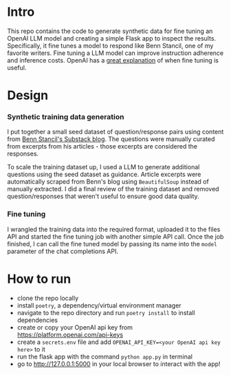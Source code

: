 # Intro

This repo contains the code to generate synthetic data for fine tuning an OpenAI LLM model and creating a simple Flask app to inspect the results.
Specifically, it fine tunes a model to respond like Benn Stancil, one of my favorite writers.
Fine tuning a LLM model can improve instruction adherence and inference costs. OpenAI has a [great explanation](https://platform.openai.com/docs/guides/optimizing-llm-accuracy/fine-tuning) of when fine tuning is useful.

# Design

### Synthetic training data generation

I put together a small seed dataset of question/response pairs using content from [Benn Stancil's Substack blog](https://benn.substack.com/).
The questions were manually curated from excerpts from his articles - those excerpts are considered the responses.

To scale the training dataset up, I used a LLM to generate additional questions using the seed dataset as guidance. Article excerpts were automatically scraped from Benn's blog using `BeautifulSoup` instead of manually extracted.
I did a final review of the training dataset and removed question/responses that weren't useful to ensure good data quality.

### Fine tuning

I wrangled the training data into the required format, uploaded it to the files API and started the fine tuning job with another simple API call.
Once the job finished, I can call the fine tuned model by passing its name into the `model` parameter of the chat completions API.

# How to run

* clone the repo locally
* install `poetry`, a dependency/virtual environment manager
* navigate to the repo directory and run `poetry install` to install dependencies
* create or copy your OpenAI api key from https://platform.openai.com/api-keys
* create a `secrets.env` file and add `OPENAI_API_KEY=<your OpenAI api key here>` to it
* run the flask app with the command `python app.py` in terminal
* go to http://127.0.0.1:5000 in your local browser to interact with the app!


